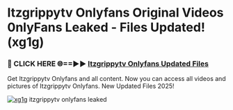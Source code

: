 # Itzgrippytv Onlyfans Original Videos 0nlyFans Leaked - Files Updated! (xg1g)

<h3>🔴 CLICK HERE 🌐==►► <a href="https://tinyurl.com/2wckxsce" rel="nofollow">Itzgrippytv Onlyfans Updated Files</a></h3>

Get Itzgrippytv Onlyfans and all content. Now you can access all videos and pictures of Itzgrippytv Onlyfans. New Updated Files 2025!

[![xg1g](https://i.imgur.com/AFduVYN.gif)](https://tinyurl.com/2wckxsce)
itzgrippytv onlyfans leaked